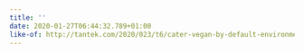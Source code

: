 ```yaml
---
title: ''
date: 2020-01-27T06:44:32.789+01:00
like-of: http://tantek.com/2020/023/t6/cater-vegan-by-default-environment
---
```


